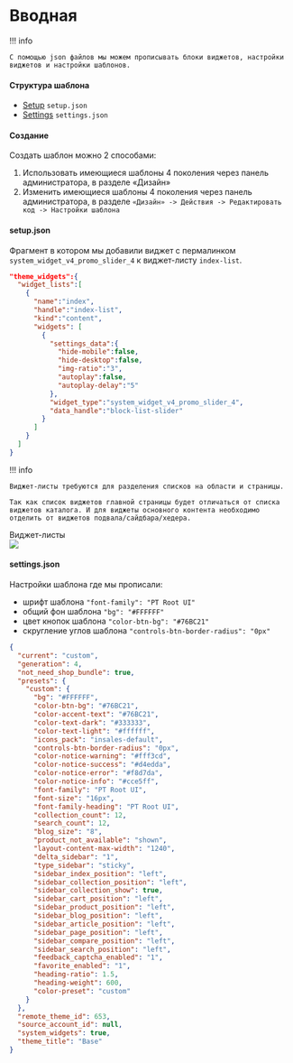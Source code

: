 # Вводная

!!! info

    С помощью json файлов мы можем прописывать блоки виджетов, настройки виджетов и настройки шаблонов.


#### Структура шаблона

- <a href="/4%20поколение/Шаблон/setup.json/">Setup</a>  `setup.json`
- <a href="/4%20поколение/Шаблон/settings.json/">Settings</a>  `settings.json`


#### Создание

Создать шаблон можно 2 способами:

1. Использовать имеющиеся шаблоны 4 поколения через панель администратора, в разделе «Дизайн»
2. Изменить имеющиеся шаблоны 4 поколения через панель администратора, в разделе `«Дизайн» -> Действия -> Редактировать код -> Настройки шаблона`


#### setup.json

Фрагмент в котором мы добавили виджет с пермалинком `system_widget_v4_promo_slider_4` к виджет-листу `index-list`.

```json
"theme_widgets":{
  "widget_lists":[
    {
      "name":"index",
      "handle":"index-list",
      "kind":"content",
      "widgets": [
        {
          "settings_data":{
            "hide-mobile":false,
            "hide-desktop":false,
            "img-ratio":"3",
            "autoplay":false,
            "autoplay-delay":"5"
          },
          "widget_type":"system_widget_v4_promo_slider_4",
          "data_handle":"block-list-slider"
        }
      ]
    }
  ]
}
```

!!! info

    Виджет-листы требуются для разделения списков на области и страницы.

    Так как список виджетов главной страницы будет отличаться от списка виджетов каталога. И для виджеты основного контента необходимо отделить от виджетов подвала/сайдбара/хедера.
Виджет-листы    
![](/img/info2.svg)



#### settings.json

Настройки шаблона где мы прописали:

- шрифт шаблона `"font-family": "PT Root UI"`
- общий фон шаблона `"bg": "#FFFFFF"`
- цвет кнопок шаблона `"color-btn-bg": "#76BC21"`
- скругление углов шаблона `"controls-btn-border-radius": "0px"`

```json
{
  "current": "custom",
  "generation": 4,
  "not_need_shop_bundle": true,
  "presets": {
    "custom": {
      "bg": "#FFFFFF",
      "color-btn-bg": "#76BC21",
      "color-accent-text": "#76BC21",
      "color-text-dark": "#333333",
      "color-text-light": "#ffffff",
      "icons_pack": "insales-default",
      "controls-btn-border-radius": "0px",
      "color-notice-warning": "#fff3cd",
      "color-notice-success": "#d4edda",
      "color-notice-error": "#f8d7da",
      "color-notice-info": "#cce5ff",
      "font-family": "PT Root UI",
      "font-size": "16px",
      "font-family-heading": "PT Root UI",
      "collection_count": 12,
      "search_count": 12,
      "blog_size": "8",
      "product_not_available": "shown",
      "layout-content-max-width": "1240",
      "delta_sidebar": "1",
      "type_sidebar": "sticky",
      "sidebar_index_position": "left",
      "sidebar_collection_position": "left",
      "sidebar_collection_show": true,
      "sidebar_cart_position": "left",
      "sidebar_product_position": "left",
      "sidebar_blog_position": "left",
      "sidebar_article_position": "left",
      "sidebar_page_position": "left",
      "sidebar_compare_position": "left",
      "sidebar_search_position": "left",
      "feedback_captcha_enabled": "1",
      "favorite_enabled": "1",
      "heading-ratio": 1.5,
      "heading-weight": 600,
      "color-preset": "custom"
    }
  },
  "remote_theme_id": 653,
  "source_account_id": null,
  "system_widgets": true,
  "theme_title": "Base"
}
```
